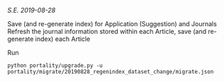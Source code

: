*S.E. 2019-08-28*

Save (and re-generate index) for Application (Suggestion) and Journals
Refresh the journal information stored within each Article, save (and re-generate index) each Article

Run

    python portality/upgrade.py -u portality/migrate/20190828_regenindex_dataset_change/migrate.json
